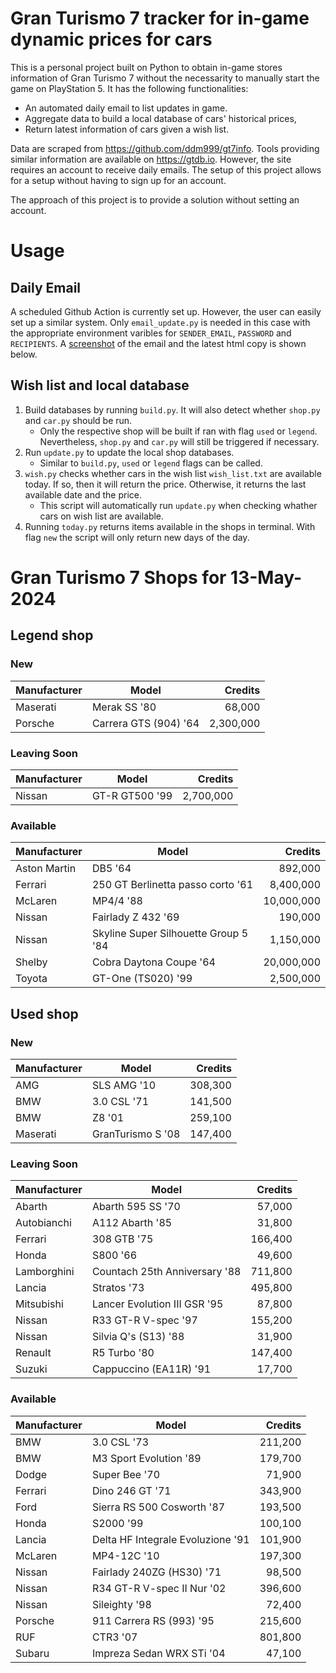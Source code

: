 # Gran Turismo 7 tracker for in-game dynamic prices for cars

This is a personal project built on Python to obtain in-game stores information of Gran Turismo 7 without the necessarity to manually start the game on PlayStation 5. It has the following functionalities:

- An automated daily email to list updates in game.
- Aggregate data to build a local database of cars' historical prices,
- Return latest information of cars given a wish list.

Data are scraped from https://github.com/ddm999/gt7info. Tools providing similar information are available on https://gtdb.io. However, the site requires an account to receive daily emails. The setup of this project allows for a setup without having to sign up for an account.

The approach of this project is to provide a solution without setting an account.

# Usage

## Daily Email

A scheduled Github Action is currently set up. However, the user can easily set up a similar system. Only `email_update.py` is needed in this case with the appropriate environment varibles for `SENDER_EMAIL`, `PASSWORD` and `RECIPIENTS`. A [screenshot](https://raw.githubusercontent.com/marcohoucheng/Gran-Turismo-7-Price-Tracker/main/data/email_screenshot.png) of the email and the latest html copy is shown below.

## Wish list and local database

1. Build databases by running `build.py`. It will also detect whether `shop.py` and `car.py` should be run.
    - Only the respective shop will be built if ran with flag `used` or `legend`. Nevertheless, `shop.py` and `car.py` will still be triggered if necessary.
2. Run `update.py` to update the local shop databases.
    - Similar to `build.py`, `used` or `legend` flags can be called.
3. `wish.py` checks whether cars in the wish list `wish_list.txt` are available today. If so, then it will return the price. Otherwise, it returns the last available date and the price.
    - This script will automatically run `update.py` when checking whather cars on wish list are available.
4. Running `today.py` returns items available in the shops in terminal. With flag `new` the script will only return new days of the day.


# Gran Turismo 7 Shops for 13-May-2024



## Legend shop

### New
 | Manufacturer | Model | Credits |
 | --- | --- | --: |
|Maserati|Merak SS '80|68,000|
|Porsche|Carrera GTS (904) '64|2,300,000|

### Leaving Soon
 | Manufacturer | Model | Credits |
 | --- | --- | --: |
|Nissan|GT-R GT500 '99|2,700,000|

### Available
 | Manufacturer | Model | Credits |
 | --- | --- | --: |
|Aston Martin|DB5 '64|892,000|
|Ferrari|250 GT Berlinetta passo corto '61|8,400,000|
|McLaren|MP4/4 '88|10,000,000|
|Nissan|Fairlady Z 432 '69|190,000|
|Nissan|Skyline Super Silhouette Group 5 '84|1,150,000|
|Shelby|Cobra Daytona Coupe '64|20,000,000|
|Toyota|GT-One (TS020) '99|2,500,000|


## Used shop

### New
 | Manufacturer | Model | Credits |
 | --- | --- | --: |
|AMG|SLS AMG '10|308,300|
|BMW|3.0 CSL '71|141,500|
|BMW|Z8 '01|259,100|
|Maserati|GranTurismo S '08|147,400|

### Leaving Soon
 | Manufacturer | Model | Credits |
 | --- | --- | --: |
|Abarth|Abarth 595 SS '70|57,000|
|Autobianchi|A112 Abarth '85|31,800|
|Ferrari|308 GTB '75|166,400|
|Honda|S800 '66|49,600|
|Lamborghini|Countach 25th Anniversary '88|711,800|
|Lancia|Stratos '73|495,800|
|Mitsubishi|Lancer Evolution III GSR '95|87,800|
|Nissan|R33 GT-R V-spec '97|155,200|
|Nissan|Silvia Q's (S13) '88|31,900|
|Renault|R5 Turbo '80|147,400|
|Suzuki|Cappuccino (EA11R) '91|17,700|

### Available
 | Manufacturer | Model | Credits |
 | --- | --- | --: |
|BMW|3.0 CSL '73|211,200|
|BMW|M3 Sport Evolution '89|179,700|
|Dodge|Super Bee '70|71,900|
|Ferrari|Dino 246 GT '71|343,900|
|Ford|Sierra RS 500 Cosworth '87|193,500|
|Honda|S2000 '99|100,100|
|Lancia|Delta HF Integrale Evoluzione '91|101,900|
|McLaren|MP4-12C '10|197,300|
|Nissan|Fairlady 240ZG (HS30) '71|98,500|
|Nissan|R34 GT-R V-spec II Nur '02|396,600|
|Nissan|Sileighty '98|72,400|
|Porsche|911 Carrera RS (993) '95|215,600|
|RUF|CTR3 '07|801,800|
|Subaru|Impreza Sedan WRX STi '04|47,100|
